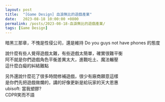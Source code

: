 ```yaml
---
layout: post
title:  "[Game Design] 血淚無比的遊戲產業"
date:   2023-08-18 10:00:00 +0800
permalink: /posts/2023-08-18-血淚無比的遊戲產業/
tags: [Game Design]
---
```


暗黑三那章，不愧是性侵公司，還是維持 Do you guys not have phones 的態度

說什麼有些人覺得遊戲太難，有些遊戲太簡單，確實很難平衡  
阿不就是你們遊戲角色平衡差異太大，進戰吃土、魔法輾壓  
這什麼白癡的糾結難點

另外還說什麼花了很多時間修補遊戲，很少有廠商願意這樣  
是你們先把遊戲做爛的，講的好像更新是給玩家的天大恩惠  
ubisoft: 當我塑膠?  
CDPR笑而不語  
